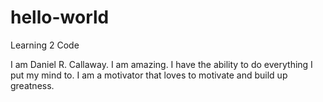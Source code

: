 # hello-world
Learning 2 Code

I am Daniel R. Callaway. I am amazing. I have the ability to do everything I put my mind to. I am a motivator that loves to motivate and build up greatness. 
